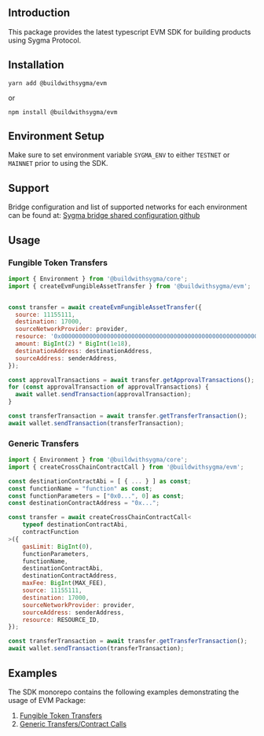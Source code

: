 ## Introduction

This package provides the latest typescript EVM SDK for building products using Sygma Protocol.

## Installation

```
yarn add @buildwithsygma/evm
```

or

```
npm install @buildwithsygma/evm
```

## Environment Setup

Make sure to set environment variable `SYGMA_ENV` to either `TESTNET` or `MAINNET` prior to using the SDK.

## Support

Bridge configuration and list of supported networks for each environment can be found at: [Sygma bridge shared configuration github](https://github.com/sygmaprotocol/sygma-shared-configuration)

## Usage

### Fungible Token Transfers

```javascript
import { Environment } from '@buildwithsygma/core';
import { createEvmFungibleAssetTransfer } from '@buildwithsygma/evm';


const transfer = await createEvmFungibleAssetTransfer({
  source: 11155111,
  destination: 17000,
  sourceNetworkProvider: provider,
  resource: '0x0000000000000000000000000000000000000000000000000000000000000200',
  amount: BigInt(2) * BigInt(1e18),
  destinationAddress: destinationAddress,
  sourceAddress: senderAddress,
});

const approvalTransactions = await transfer.getApprovalTransactions();
for (const approvalTransaction of approvalTransactions) {
  await wallet.sendTransaction(approvalTransaction);
}

const transferTransaction = await transfer.getTransferTransaction();
await wallet.sendTransaction(transferTransaction);
```

### Generic Transfers

```javascript
import { Environment } from '@buildwithsygma/core';
import { createCrossChainContractCall } from '@buildwithsygma/evm';

const destinationContractAbi = [ { ... } ] as const;
const functionName = "function" as const;
const functionParameters = ["0x0...", 0] as const;
const destinationContractAddress = "0x...";

const transfer = await createCrossChainContractCall<
    typeof destinationContractAbi,
    contractFunction
>({
    gasLimit: BigInt(0),
    functionParameters,
    functionName,
    destinationContractAbi,
    destinationContractAddress,
    maxFee: BigInt(MAX_FEE),
    source: 11155111,
    destination: 17000,
    sourceNetworkProvider: provider,
    sourceAddress: senderAddress,
    resource: RESOURCE_ID,
});

const transferTransaction = await transfer.getTransferTransaction();
await wallet.sendTransaction(transferTransaction);
```

## Examples

The SDK monorepo contains the following examples demonstrating the usage of EVM Package:

1. [Fungible Token Transfers](https://github.com/sygmaprotocol/sygma-sdk/tree/main/examples/evm-to-evm-fungible-transfer)
2. [Generic Transfers/Contract Calls](https://github.com/sygmaprotocol/sygma-sdk/tree/main/examples/evm-to-evm-generic-message-transfer)